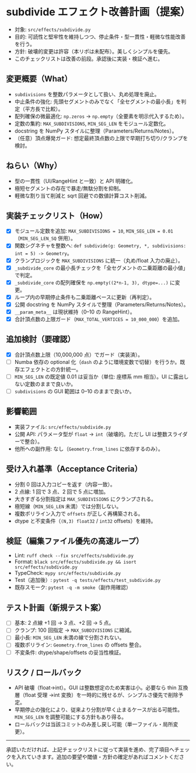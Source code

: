 # subdivide エフェクト改善計画（提案）

- 対象: `src/effects/subdivide.py`
- 目的: 可読性と堅牢性を維持しつつ、停止条件・型一貫性・軽微な性能改善を行う。
- 方針: 破壊的変更は許容（本リポは未配布）。美しくシンプルを優先。
- このチェックリストは改善の前段。承認後に実装・検証へ進む。

## 変更概要（What）

- `subdivisions` を整数パラメータとして扱い、丸め処理を廃止。
- 中止条件の強化: 先頭セグメントのみでなく「全セグメントの最小長」を判定（平方長で比較）。
- 配列確保の微最適化: `np.zeros` → `np.empty`（全要素を明示代入するため）。
- 定数の集約: `MAX_SUBDIVISIONS`, `MIN_SEG_LEN` をモジュール定数化。
- docstring を NumPy スタイルに整理（Parameters/Returns/Notes）。
- （任意）頂点爆発ガード: 想定最終頂点数の上限で早期打ち切り/クランプを検討。

## ねらい（Why）

- 型の一貫性（UI/RangeHint と一致）と API 明確化。
- 極短セグメントの存在で暴走/無駄分割を抑制。
- 軽微な割り当て削減と sqrt 回避での数値計算コスト削減。

## 実装チェックリスト（How）

- [x] モジュール定数を追加: `MAX_SUBDIVISIONS = 10`, `MIN_SEG_LEN = 0.01`（`MIN_SEG_LEN_SQ` 併用）。
- [x] 関数シグネチャを整数へ: `def subdivide(g: Geometry, *, subdivisions: int = 5) -> Geometry`。
- [x] クランプロジックを `MAX_SUBDIVISIONS` に統一（丸め/float 入力の廃止）。
- [x] `_subdivide_core` の最小長チェックを「全セグメントの二乗距離の最小値」で判定。
- [x] `_subdivide_core` の配列確保を `np.empty((2*n-1, 3), dtype=...)` に変更。
- [x] ループ内の早期停止条件も二乗距離ベースに更新（再判定）。
- [x] 公開 docstring を NumPy スタイルで整理（Parameters/Returns/Notes）。
- [x] `__param_meta__` は現状維持（0–10 の RangeHint）。
- [x] 合計頂点数の上限ガード（`MAX_TOTAL_VERTICES = 10_000_000`）を追加。

## 追加検討（要確認）

- [x] 合計頂点数上限（10,000,000 点）でガード（実装済）。
- [ ] Numba 依存の optional 化（`dash` のように環境変数で切替）を行うか。既存エフェクトとの方針統一。
- [ ] `MIN_SEG_LEN` の既定値 0.01 は妥当か（単位: 座標系 mm 相当）。UI に露出しない定数のままで良いか。
- [ ] `subdivisions` の GUI 範囲は 0–10 のままで良いか。

## 影響範囲

- 実装ファイル: `src/effects/subdivide.py`
- 公開 API: パラメータ型が `float` → `int`（破壊的。ただし UI は整数スライダーで整合）。
- 他所への副作用: なし（`Geometry.from_lines` に依存するのみ）。

## 受け入れ基準（Acceptance Criteria）

- 分割 0 回は入力コピーを返す（内容一致）。
- 2 点線: 1 回で 3 点、2 回で 5 点に増加。
- 大きすぎる分割指定は `MAX_SUBDIVISIONS` にクランプされる。
- 極短線（`MIN_SEG_LEN` 未満）では分割しない。
- 複数ポリライン入力で `offsets` が正しく再構築される。
- dtype と不変条件（`(N,3) float32` / `int32` offsets）を維持。

## 検証（編集ファイル優先の高速ループ）

- Lint: `ruff check --fix src/effects/subdivide.py`
- Format: `black src/effects/subdivide.py && isort src/effects/subdivide.py`
- TypeCheck: `mypy src/effects/subdivide.py`
- Test（追加後）: `pytest -q tests/effects/test_subdivide.py`
- 既存スモーク: `pytest -q -m smoke`（副作用確認）

## テスト計画（新規テスト案）

- [ ] 基本: 2 点線 +1 回 → 3 点、+2 回 → 5 点。
- [ ] クランプ: 100 回指定 → `MAX_SUBDIVISIONS` に縮減。
- [ ] 最小長: `MIN_SEG_LEN` 未満の線で分割されない。
- [ ] 複数ポリライン: `Geometry.from_lines` の offsets 整合。
- [ ] 不変条件: dtype/shape/offsets の妥当性検証。

## リスク / ロールバック

- API 破壊（float→int）。GUI は整数想定のため実害は小。必要なら thin 互換層（float 受理 →int 変換）を一時的に残せるが、シンプルさ優先で削除予定。
- 早期停止の強化により、従来より分割が早く止まるケースが出る可能性。`MIN_SEG_LEN` を調整可能にする方針もあり得る。
- ロールバックは当該コミットのみ差し戻し可能（単一ファイル・局所変更）。

---

承認いただければ、上記チェックリストに従って実装を進め、完了項目へチェックを入れていきます。追加の要望や閾値・方針の確定があればコメントください。
